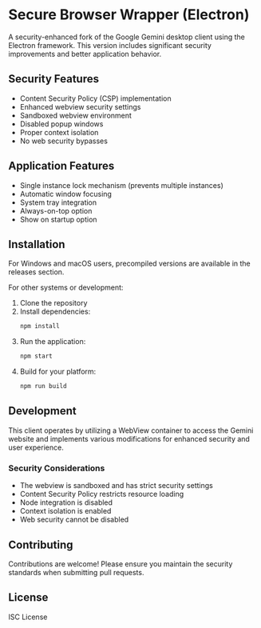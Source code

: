 # Secure Browser Wrapper (Electron)

A security-enhanced fork of the Google Gemini desktop client using the Electron framework. This version includes significant security improvements and better application behavior.

## Security Features

- Content Security Policy (CSP) implementation
- Enhanced webview security settings
- Sandboxed webview environment
- Disabled popup windows
- Proper context isolation
- No web security bypasses

## Application Features

- Single instance lock mechanism (prevents multiple instances)
- Automatic window focusing
- System tray integration
- Always-on-top option
- Show on startup option

## Installation

For Windows and macOS users, precompiled versions are available in the releases section.

For other systems or development:

1. Clone the repository
2. Install dependencies:
   ```bash
   npm install
   ```
3. Run the application:
   ```bash
   npm start
   ```
4. Build for your platform:
   ```bash
   npm run build
   ```

## Development

This client operates by utilizing a WebView container to access the Gemini website and implements various modifications for enhanced security and user experience.

### Security Considerations

- The webview is sandboxed and has strict security settings
- Content Security Policy restricts resource loading
- Node integration is disabled
- Context isolation is enabled
- Web security cannot be disabled


## Contributing

Contributions are welcome! Please ensure you maintain the security standards when submitting pull requests.

## License

ISC License


